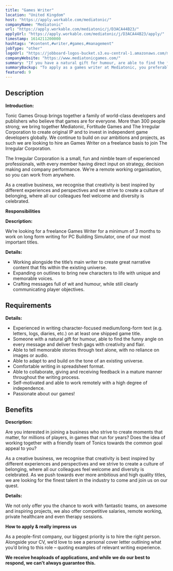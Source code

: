```yaml
---
title: "Games Writer"
location: "United Kingdom"
host: "https://apply.workable.com/mediatonic/"
companyName: "Mediatonic"
url: "https://apply.workable.com/mediatonic/j/D3ACA44B23/"
applyUrl: "https://apply.workable.com/mediatonic/j/D3ACA44B23/apply/"
timestamp: 1614211200000
hashtags: "#content,#writer,#games,#management"
jobType: "other"
logoUrl: "https://jobboard-logos-bucket.s3.eu-central-1.amazonaws.com/mediatonic"
companyWebsite: "https://www.mediatonicgames.com/"
summary: "If you have a natural gift for humour, are able to find the funny angle on every message and deliver fresh gags with creativity and flair, Mediatonic has a job opening for a Games Writer."
summaryBackup: "To apply as a games writer at Mediatonic, you preferably need to have some knowledge of: #content, #management."
featured: 9
---
```


## Description

**Introduction:**

Tonic Games Group brings together a family of world-class developers and publishers who believe that games are for everyone. More than 300 people strong; we bring together Mediatonic, Fortitude Games and The Irregular Corporation to create original IP and to invest in independent game developers globally. We continue to build on our ambitions and projects, as such we are looking to hire an Games Writer on a freelance basis to join The Irregular Corporation.

The Irregular Corporation is a small, fun and nimble team of experienced professionals, with every member having direct input on strategy, decision making and company performance. We’re a remote working organisation, so you can work from anywhere.

As a creative business, we recognise that creativity is best inspired by different experiences and perspectives and we strive to create a culture of belonging, where all our colleagues feel welcome and diversity is celebrated.

**Responsibilities**

**Description:**

We’re looking for a freelance Games Writer for a minimum of 3 months to work on long form writing for PC Building Simulator, one of our most important titles.

**Details:**

*   Working alongside the title’s main writer to create great narrative content that fits within the existing universe.
*   Expanding on outlines to bring new characters to life with unique and memorable voices.
*   Crafting messages full of wit and humour, while still clearly communicating player objectives.

## Requirements

**Details:**

*   Experienced in writing character-focused medium/long-form text (e.g. letters, logs, diaries, etc.) on at least one shipped game title.
*   Someone with a natural gift for humour, able to find the funny angle on every message and deliver fresh gags with creativity and flair.
*   Able to tell memorable stories through text alone, with no reliance on images or audio.
*   Able to adapt to and build on the tone of an existing universe.
*   Comfortable writing in spreadsheet format.
*   Able to collaborate, giving and receiving feedback in a mature manner throughout the writing process.
*   Self-motivated and able to work remotely with a high degree of independence.
*   Passionate about our games!

## Benefits

**Description:**

Are you interested in joining a business who strive to create moments that matter, for millions of players, in games that run for years? Does the idea of working together with a friendly team of Tonics towards the common goal appeal to you?

As a creative business, we recognise that creativity is best inspired by different experiences and perspectives and we strive to create a culture of belonging, where all our colleagues feel welcome and diversity is celebrated. As we push towards ever more ambitious and high quality titles, we are looking for the finest talent in the industry to come and join us on our quest.

**Details:**

We not only offer you the chance to work with fantastic teams, on awesome and inspiring projects, we also offer competitive salaries, remote working, private healthcare and even therapy sessions.

**How to apply & really impress us**

As a people-first company, our biggest priority is to hire the right person. Alongside your CV, we’d love to see a personal cover letter outlining what you’d bring to this role – quoting examples of relevant writing experience.

**We receive heaploads of applications, and while we do our best to respond, we can't always guarantee this.**
